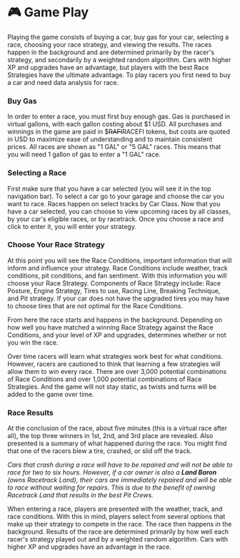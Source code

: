 # 🎮 Game Play

Playing the game consists of buying a car, buy gas for your car, selecting a race, choosing your race strategy, and viewing the results. The races happen in the background and are determined primarily by the racer's strategy, and secondarily by a weighted random algorithm. Cars with higher XP and upgrades have an advantage, but players with the best Race Strategies have the ultimate advantage. To play racers you first need to buy a car and need data analysis for race.

### **Buy Gas**

In order to enter a race, you must first buy enough gas. Gas is purchased in virtual gallons, with each gallon costing about $1 USD. All purchases and winnings in the game are paid in $~~RAFI~~RACEFI tokens, but costs are quoted in USD to maximize ease of understanding and to maintain consistent prices. All races are shown as "1 GAL" or "5 GAL" races. This means that you will need 1 gallon of gas to enter a "1 GAL" race.

### Selecting a Race

First make sure that you have a car selected (you will see it in the top navigation bar). To select a car go to your garage and choose the car you want to race. Races happen on select tracks by Car Class. Now that you have a car selected, you can choose to view upcoming races by all classes, by your car's eligible races, or by racetrack. Once you choose a race and click to enter it, you will enter your strategy.

### **Choose Your Race Strategy**

At this point you will see the Race Conditions, important information that will inform and influence your strategy. Race Conditions include weather, track conditions, pit conditions, and fan sentiment. With this information you will choose your Race Strategy. Components of Race Strategy include: Race Posture, Engine Strategy, Tires to use, Racing Line, Breaking Technique, and Pit strategy. If your car does not have the upgraded tires you may have to choose tires that are not optimal for the Race Conditions.

From here the race starts and happens in the background. Depending on how well you have matched a winning Race Strategy against the Race Conditions, and your level of XP and upgrades, determines whether or not you win the race.

Over time racers will learn what strategies work best for what conditions. However, racers are cautioned to think that learning a few strategies will allow them to win every race. There are over 3,000 potential combinations of Race Conditions and over 1,000 potential combinations of Race Strategies. And the game will not stay static, as twists and turns will be added to the game over time.

### **Race Results**

At the conclusion of the race, about five minutes (this is a virtual race after all), the top three winners in 1st, 2nd, and 3rd place are revealed. Also presented is a summary of what happened during the race. You might find that one of the racers blew a tire, crashed, or slid off the track.

_Cars that crash during a race will have to be repaired and will not be able to race for two to six hours. However, if a car owner is also a **Land Baron** (owns Racetrack Land), their cars are immediately repaired and will be able to race without waiting for repairs. This is due to the benefit of owning Racetrack Land that results in the best Pit Crews._

When entering a race, players are presented with the weather, track, and race conditions. With this in mind, players select from several options that make up their strategy to compete in the race. The race then happens in the background. Results of the race are determined primarily by how well each racer's strategy played out and by a weighted random algorithm. Cars with higher XP and upgrades have an advantage in the race.




